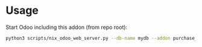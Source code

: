 # Usage

Start Odoo including this addon (from repo root):

```bash
python3 scripts/nix_odoo_web_server.py --db-name mydb --addon purchase_order_product_attachment_mgmt
```
